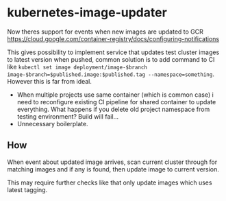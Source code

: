 # kubernetes-image-updater

Now theres support for events when new images are updated to GCR https://cloud.google.com/container-registry/docs/configuring-notifications 

This gives possibility to implement service that updates test cluster images to latest version when pushed, common solution is to add command to CI like `kubectl set image deployment/image-$branch image-$branch=$published.image:$published.tag --namespace=something`. However this is far from ideal.

- When multiple projects use same container (which is common case) i need to reconfigure existing CI pipeline for shared container to update everything. What happens if you delete old project namespace from testing environment? Build will fail...
- Unnecessary boilerplate.

## How
When event about updated image arrives, scan current cluster through for matching images and if any is found, then update image to current version.

This may require further checks like that only update images which uses latest tagging.
